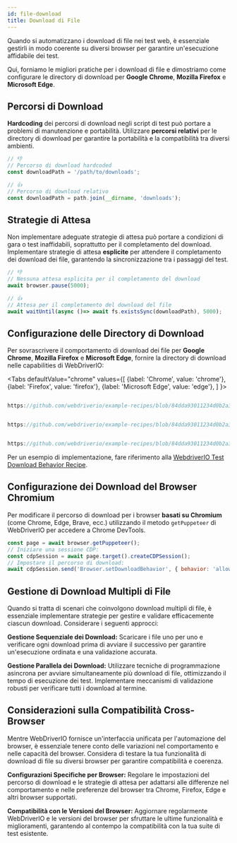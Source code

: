 ```yaml
---
id: file-download
title: Download di File
---
```


Quando si automatizzano i download di file nei test web, è essenziale gestirli in modo coerente su diversi browser per garantire un'esecuzione affidabile dei test.

Qui, forniamo le migliori pratiche per i download di file e dimostriamo come configurare le directory di download per **Google Chrome**, **Mozilla Firefox** e **Microsoft Edge**.

## Percorsi di Download

**Hardcoding** dei percorsi di download negli script di test può portare a problemi di manutenzione e portabilità. Utilizzare **percorsi relativi** per le directory di download per garantire la portabilità e la compatibilità tra diversi ambienti.

```javascript
// 👎
// Percorso di download hardcoded
const downloadPath = '/path/to/downloads';

// 👍
// Percorso di download relativo
const downloadPath = path.join(__dirname, 'downloads');
```

## Strategie di Attesa

Non implementare adeguate strategie di attesa può portare a condizioni di gara o test inaffidabili, soprattutto per il completamento del download. Implementare strategie di attesa **esplicite** per attendere il completamento dei download dei file, garantendo la sincronizzazione tra i passaggi del test.

```javascript
// 👎
// Nessuna attesa esplicita per il completamento del download
await browser.pause(5000);

// 👍
// Attesa per il completamento del download del file
await waitUntil(async ()=> await fs.existsSync(downloadPath), 5000);
```

## Configurazione delle Directory di Download

Per sovrascrivere il comportamento di download dei file per **Google Chrome**, **Mozilla Firefox** e **Microsoft Edge**, fornire la directory di download nelle capabilities di WebDriverIO:

<Tabs
defaultValue="chrome"
values={[
{label: 'Chrome', value: 'chrome'},
{label: 'Firefox', value: 'firefox'},
{label: 'Microsoft Edge', value: 'edge'},
]
}>

<TabItem value='chrome'>

```javascript reference title="wdio.conf.js"

https://github.com/webdriverio/example-recipes/blob/84dda93011234d0b2a34ee0cfb3cdfa2a06136a5/testDownloadBehavior/wdio.conf.js#L8-L16

```

</TabItem>

<TabItem value='firefox'>

```javascript reference title="wdio.conf.js"

https://github.com/webdriverio/example-recipes/blob/84dda93011234d0b2a34ee0cfb3cdfa2a06136a5/testDownloadBehavior/wdio.conf.js#L20-L32

```

</TabItem>

<TabItem value='edge'>

```javascript reference title="wdio.conf.js"

https://github.com/webdriverio/example-recipes/blob/84dda93011234d0b2a34ee0cfb3cdfa2a06136a5/testDownloadBehavior/wdio.conf.js#L36-L44

```

</TabItem>

</Tabs>

Per un esempio di implementazione, fare riferimento alla [WebdriverIO Test Download Behavior Recipe](https://github.com/webdriverio/example-recipes/tree/main/testDownloadBehavior).

## Configurazione dei Download del Browser Chromium

Per modificare il percorso di download per i browser __basati su Chromium__ (come Chrome, Edge, Brave, ecc.) utilizzando il metodo `getPuppeteer` di WebDriverIO per accedere a Chrome DevTools.

```javascript
const page = await browser.getPuppeteer();
// Iniziare una sessione CDP:
const cdpSession = await page.target().createCDPSession();
// Impostare il percorso di download:
await cdpSession.send('Browser.setDownloadBehavior', { behavior: 'allow', downloadPath: downloadPath });
```

## Gestione di Download Multipli di File

Quando si tratta di scenari che coinvolgono download multipli di file, è essenziale implementare strategie per gestire e validare efficacemente ciascun download. Considerare i seguenti approcci:

__Gestione Sequenziale dei Download:__ Scaricare i file uno per uno e verificare ogni download prima di avviare il successivo per garantire un'esecuzione ordinata e una validazione accurata.

__Gestione Parallela dei Download:__ Utilizzare tecniche di programmazione asincrona per avviare simultaneamente più download di file, ottimizzando il tempo di esecuzione dei test. Implementare meccanismi di validazione robusti per verificare tutti i download al termine.

## Considerazioni sulla Compatibilità Cross-Browser

Mentre WebDriverIO fornisce un'interfaccia unificata per l'automazione del browser, è essenziale tenere conto delle variazioni nel comportamento e nelle capacità del browser. Considera di testare la tua funzionalità di download di file su diversi browser per garantire compatibilità e coerenza.

__Configurazioni Specifiche per Browser:__ Regolare le impostazioni del percorso di download e le strategie di attesa per adattarsi alle differenze nel comportamento e nelle preferenze del browser tra Chrome, Firefox, Edge e altri browser supportati.

__Compatibilità con le Versioni del Browser:__ Aggiornare regolarmente WebDriverIO e le versioni del browser per sfruttare le ultime funzionalità e miglioramenti, garantendo al contempo la compatibilità con la tua suite di test esistente.